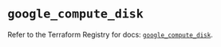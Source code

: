 # `google_compute_disk`

Refer to the Terraform Registry for docs: [`google_compute_disk`](https://registry.terraform.io/providers/hashicorp/google-beta/6.37.0/docs/resources/google_compute_disk).
